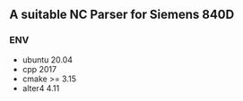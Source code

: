 ## A suitable NC Parser for Siemens 840D

### ENV

- ubuntu 20.04
- cpp 2017
- cmake >= 3.15
- alter4 4.11

